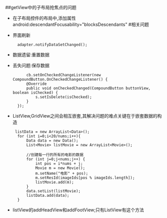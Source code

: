 
##getView中的子布局抢焦点的问题
- 在子布局控件的布局中,添加属性
       android:descendantFocusability="blocksDescendants"
#相关问题
- 界面刷新

    	adapter.notifyDataSetChanged();
- 数据遗留:重置数据
- 丢失问题:保存数据

            cb.setOnCheckedChangeListener(new CompoundButton.OnCheckedChangeListener() {
            @Override
            public void onCheckedChanged(CompoundButton buttonView, boolean isChecked) {
                s.setIsDelete(isChecked);
            }
        });
- ListView,GridView之间会相互嵌套,其解决问题的难点关键在于嵌套数据的构造

       listData = new ArrayList<Data>();
        for (int i=0;i<20/nums;i++){
            Data data = new Data();
            List<Movie> listMovie = new ArrayList<Movie>();

            //创建每一行的所有的电影的数据
            for (int j=0;j<nums;j++) {
                int pos = i*nums + j;
                Movie m = new Movie();
                m.setName("电影" + pos);
                m.setResId(imageIds[pos % imageIds.length]);
                listMovie.add(m);
            }
            data.setList(listMovie);
            listData.add(data);
        }
- listView的addHeadView和addFootView;只有ListView有这个方法
